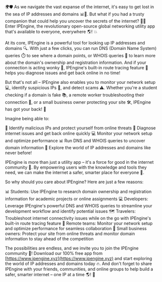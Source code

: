 🌍🛡️ As we navigate the vast expanse of the internet, it's easy to get lost in the sea of IP addresses and domains 📊🔀. But what if you had a trusty companion that could help you uncover the secrets of the internet? 🕵️‍♀️ Enter IPEngine, the revolutionary open-source global networking utility app that's available to everyone, everywhere 🌎! 💥

At its core, IPEngine is a powerful tool for looking up IP addresses and domains 🔍. With just a few clicks, you can run DNS (Domain Name System) queries ⏱️ to see where a domain points, or WHOIS queries 👀 to learn more about the domain's ownership and registration information. And if your connection is acting wonky 🤔, IPEngine's built-in route tracing feature 🔁 helps you diagnose issues and get back online in no time!

But that's not all – IPEngine also enables you to monitor your network setup 💻, identify suspicious IPs 👀, and detect scams ⚠️. Whether you're a student checking if a domain is fake 📚, a remote worker troubleshooting their connection 🏢, or a small business owner protecting your site 🛠️, IPEngine has got your back! 💪

Imagine being able to:

🌟 Identify malicious IPs and protect yourself from online threats
🔧 Diagnose internet issues and get back online quickly
💻 Monitor your network setup and optimize performance
📊 Run DNS and WHOIS queries to uncover domain information
🚀 Explore the world of IP addresses and domains like never before!

IPEngine is more than just a utility app – it's a force for good in the internet community 🌈. By empowering users with the knowledge and tools they need, we can make the internet a safer, smarter place for everyone 🤝.

So why should you care about IPEngine? Here are just a few reasons:

📊 Students: Use IPEngine to research domain ownership and registration information for academic projects or online assignments
💻 Developers: Leverage IPEngine's powerful DNS and WHOIS queries to streamline your development workflow and identify potential issues
🗺️ Travelers: Troubleshoot internet connectivity issues while on the go with IPEngine's built-in route tracing feature
🏢 Remote teams: Monitor your network setup and optimize performance for seamless collaboration
💼 Small business owners: Protect your site from online threats and monitor domain information to stay ahead of the competition

The possibilities are endless, and we invite you to join the IPEngine community 🌟! Download our 100% free app from [https://www.ipengine.xyz](https://www.ipengine.xyz) and start exploring the world of IP addresses and domains today 🔥. And don't forget to share IPEngine with your friends, communities, and online groups to help build a safer, smarter internet – one IP at a time 🌎! 💪